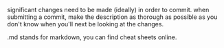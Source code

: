 significant changes need to be made (ideally) in order to commit. when submitting a commit, make the description as thorough as possible as you don't know when you'll next be looking at the changes.

.md stands for markdown, you can find cheat sheets online.